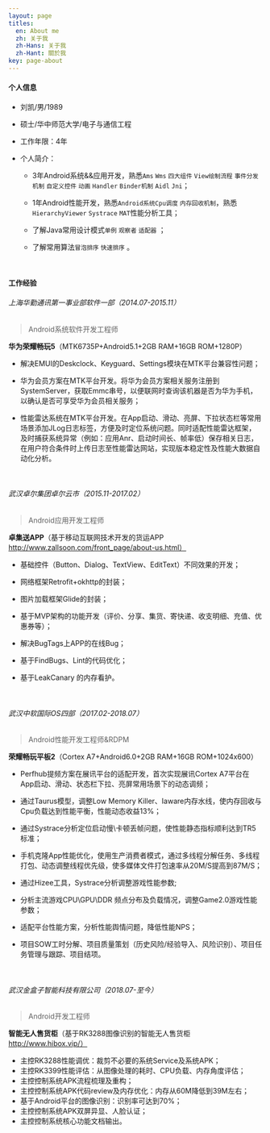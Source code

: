 ```yaml
---
layout: page
titles:
  en: About me
  zh: 关于我
  zh-Hans: 关于我
  zh-Hant: 關於我
key: page-about
---      
```



  

#### 个人信息

- 刘凯/男/1989



- 硕士/华中师范大学/电子与通信工程



- 工作年限：4年



- 个人简介：


  - 3年Android系统&&应用开发，熟悉`Ams` `Wms` `四大组件` `View绘制流程` `事件分发机制` `自定义控件` `动画` `Handler` `Binder机制` `Aidl` `Jni`；

  - 1年Android性能开发，熟悉`Android系统Cpu调度` `内存回收机制`，熟悉`HierarchyViewer` `Systrace` `MAT`性能分析工具；

  - 了解Java常用设计模式`单例` `观察者` `适配器` ；

  - 了解常用算法`冒泡排序` `快速排序` 。     

    ​


#### 工作经验          
###### 上海华勤通讯第一事业部软件一部（2014.07-2015.11）

> Android系统软件开发工程师


**华为荣耀畅玩5**（MTK6735P+Android5.1+2GB RAM+16GB ROM+1280P）

- 解决EMUI的Deskclock、Keyguard、Settings模块在MTK平台兼容性问题；

- 华为会员方案在MTK平台开发。将华为会员方案相关服务注册到SystemServer，获取Emmc串号，以便联网时查询该机器是否为华为手机，以确认是否可享受华为会员相关服务；

- 性能雷达系统在MTK平台开发。在App启动、滑动、亮屏、下拉状态栏等常用场景添加JLog日志标签，方便及时定位系统问题。同时适配性能雷达框架，及时捕获系统异常（例如：应用Anr、启动时间长、帧率低）保存相关日志，在用户符合条件时上传日志至性能雷达网站，实现版本稳定性及性能大数据自动化分析。

  ​


###### 武汉卓尔集团卓尔云市（2015.11-2017.02）

> Android应用开发工程师

**卓集送APP**（基于移动互联网技术开发的货运APP   http://www.zallsoon.com/front_page/about-us.html）

- 基础控件（Button、Dialog、TextView、EditText）不同效果的开发；

- 网络框架Retrofit+okhttp的封装；

- 图片加载框架Glide的封装；

- 基于MVP架构的功能开发（评价、分享、集货、寄快递、收支明细、充值、优惠券等）；

- 解决BugTags上APP的在线Bug；

- 基于FindBugs、Lint的代码优化；

- 基于LeakCanary 的内存看护。

  ​


###### 武汉中软国际OS四部（2017.02-2018.07）

> Android性能开发工程师&RDPM

**荣耀畅玩平板2**（Cortex A7+Android6.0+2GB RAM+16GB ROM+1024x600）

- Perfhub提频方案在展讯平台的适配开发，首次实现展讯Cortex A7平台在App启动、滑动、状态栏下拉、亮屏常用场景下的动态调频；

- 通过Taurus模型，调整Low Memory Killer、Iaware内存水线，使内存回收与Cpu负载达到性能平衡，性能动态收益13%；

- 通过Systrace分析定位启动慢\卡顿丢帧问题，使性能静态指标顺利达到TR5标准；

- 手机克隆App性能优化，使用生产消费者模式，通过多线程分解任务、多线程打包、动态调整线程优先级，使多媒体文件打包速率从20M/S提高到87M/S；

- 通过Hizee工具，Systrace分析调整游戏性能参数;

- 分析主流游戏CPU\GPU\DDR 频点分布及负载情况，调整Game2.0游戏性能参数；

- 适配平台性能方案，分析性能舆情问题，降低性能NPS；

- 项目SOW工时分解、项目质量策划（历史风险/经验导入、风险识别）、项目任务管理与跟踪、项目结项。

  ​


###### 武汉金盒子智能科技有限公司（2018.07-至今）

> Android开发工程师

**智能无人售货柜**（基于RK3288图像识别的智能无人售货柜   http://www.hibox.vip/）

  - 主控RK3288性能调优：裁剪不必要的系统Service及系统APK；
  - 主控RK3399性能评估：从图像处理的耗时、CPU负载、内存角度评估；
  - 主控控制系统APK流程梳理及重构；
  - 主控控制系统APK代码review及内存优化：内存从60M降低到39M左右；
  - 基于Android平台的图像识别：识别率可达到70%；
  - 主控控制系统APK双屏异显、人脸认证；
  - 主控控制系统核心功能文档输出。                                                                                                                       


​                                                                               

